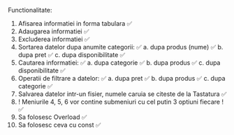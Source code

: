 Functionalitate: 
1. Afisarea informatiei in forma tabulara ✅
2. Adaugarea informatiei ✅
3. Excluderea informatiei ✅
4. Sortarea datelor dupa anumite categorii: ✅
    a. dupa produs (nume) ✅
    b. dupa pret ✅
    c. dupa disponibilitate ✅
5. Cautarea informatiei: ✅
    a. dupa categorie ✅
    b. dupa produs ✅
    c. dupa disponibilitate ✅
6. Operatii de filtrare a datelor: ✅
    a. dupa pret ✅ 
    b. dupa produs ✅
    c. dupa categorie ✅
7. Salvarea datelor intr-un fisier, numele caruia se citeste de la Tastatura ✅
8. ! Meniurile 4, 5, 6 vor contine submeniuri cu cel putin 3 optiuni fiecare ! ✅
9. Sa folosesc Overload ✅
10. Sa folosesc ceva cu const ✅

